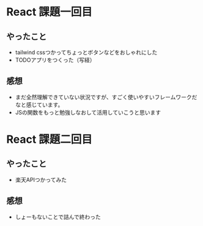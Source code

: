 # React 課題一回目
## やったこと
- tailwind cssつかってちょっとボタンなどをおしゃれにした
- TODOアプリをつくった（写経）
## 感想
- まだ全然理解できていない状況ですが、すごく使いやすいフレームワークだなと感じています。
- JSの関数をもっと勉強しなおして活用していこうと思います
# React 課題二回目
## やったこと
- 楽天APIつかってみた
## 感想
- しょーもないことで詰んで終わった
